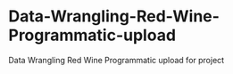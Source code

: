 # Data-Wrangling-Red-Wine-Programmatic-upload
Data Wrangling Red Wine Programmatic upload for project
